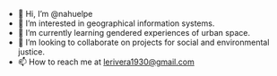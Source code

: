 - 👋 Hi, I’m @nahuelpe
- 👀 I’m interested in geographical information systems.
- 🌱 I’m currently learning gendered experiences of urban space.
- 💞️ I’m looking to collaborate on projects for social and environmental justice.
- 📫 How to reach me at lerivera1930@gmail.com

<!---
nahuelpe/nahuelpe is a ✨ special ✨ repository because its `README.md` (this file) appears on your GitHub profile.
You can click the Preview link to take a look at your changes.
--->
